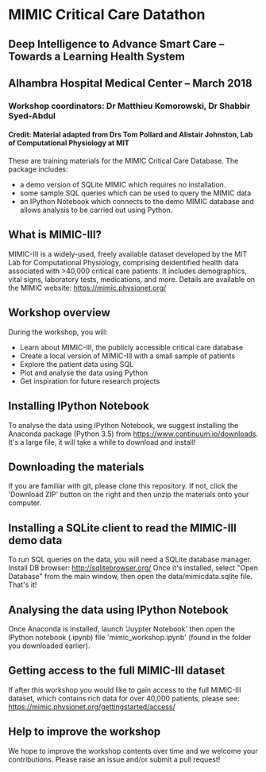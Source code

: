 # MIMIC Critical Care Datathon
## Deep Intelligence to Advance Smart Care – Towards a Learning Health System
## Alhambra Hospital Medical Center – March 2018

### Workshop coordinators: Dr Matthieu Komorowski, Dr Shabbir Syed-Abdul
#### Credit: Material adapted from Drs Tom Pollard and Alistair Johnston, Lab of Computational Physiology at MIT


These are training materials for the MIMIC Critical Care Database. The package includes:

- a demo version of SQLite MIMIC which requires no installation.
- some sample SQL queries which can be used to query the MIMIC data
- an IPython Notebook which connects to the demo MIMIC database and allows analysis to be carried out using Python.

## What is MIMIC-III?

MIMIC-III is a widely-used, freely available dataset developed by the MIT Lab for Computational Physiology, comprising deidentified health data associated with >40,000 critical care patients. It includes demographics, vital signs, laboratory tests, medications, and more. Details are available on the MIMIC website: https://mimic.physionet.org/

## Workshop overview 

During the workshop, you will:

- Learn about MIMIC-III, the publicly accessible critical care database 
- Create a local version of MIMIC-III with a small sample of patients
- Explore the patient data using SQL
- Plot and analyse the data using Python
- Get inspiration for future research projects

## Installing IPython Notebook

To analyse the data using IPython Notebook, we suggest installing the Anaconda package (Python 3.5) from https://www.continuum.io/downloads. It's a large file, it will take a while to download and install!

## Downloading the materials

If you are familiar with git, please clone this repository. If not, click the 'Download ZIP' button on the right and then unzip the materials onto your computer.

## Installing a SQLite client to read the MIMIC-III demo data

To run SQL queries on the data, you will need a SQLite database manager. Install DB browser: http://sqlitebrowser.org/ 
Once it's installed, select "Open Database" from the main window, then open the data/mimicdata.sqlite file. That's it!

## Analysing the data using IPython Notebook

Once Anaconda is installed, launch 'Juypter Notebook' then open the IPython notebook (.ipynb) file 'mimic_workshop.ipynb' (found in the folder you downloaded earlier).

## Getting access to the full MIMIC-III dataset

If after this workshop you would like to gain access to the full MIMIC-III dataset, which contains rich data for over 40,000 patients, please see: https://mimic.physionet.org/gettingstarted/access/

## Help to improve the workshop

We hope to improve the workshop contents over time and we welcome your contributions. Please raise an issue and/or submit a pull request!

